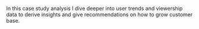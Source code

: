 In this case study analysis I dive deeper into user trends and viewership data to derive insights and give recommendations on how to grow customer base.
